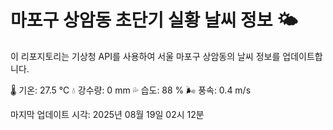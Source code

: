 
# 마포구 상암동 초단기 실황 날씨 정보 🌤️

이 리포지토리는 기상청 API를 사용하여 서울 마포구 상암동의 날씨 정보를 업데이트합니다. 

🌡️ 기온: 27.5 ℃
💧 강수량: 0 mm
💦 습도: 88 %
🌬️ 풍속: 0.4 m/s

마지막 업데이트 시각: 2025년 08월 19일 02시 12분    
